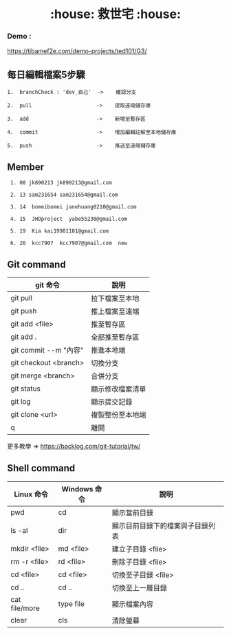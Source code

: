 <h1 align="center">:house: 救世宅 :house: </h1>

### Demo :
https://tibamef2e.com/demo-projects/ted101/G3/
&emsp;
## 每日編輯檔案5步驟
```
1.  branchCheck : 'dev_自己'  ->    確認分支

2.  pull                     ->    提取遠端儲存庫

3.  add                      ->    新增至暫存區

4.  commit                   ->    增加編輯註解至本地儲存庫

5.  push                     ->    推送至遠端儲存庫
```
## Member
```
 1. 08 jk890213 jk890213@gmail.com

 2. 13 sam231654 sam231654@gmail.com

 3. 14  bomeibomei janehuang0210@gmail.com

 4. 15  JHOproject  yabe55230@gmail.com

 5. 19  Kia kai19901101@gmail.com

 6. 20  kcc7907  kcc7907@gmail.com  new
```
## Git command

|  git 命令  |  說明  |
| ------ | ------ |
|  git pull | 拉下檔案至本地 |
| git push | 推上檔案至遠端 |
| git add \<file> | 推至暫存區 |
| git add . | 全部推至暫存區 |
| git commit --m "內容" | 推進本地端 |
| git checkout \<branch> | 切換分支 |
| git merge \<branch> | 合併分支 |
| git status | 顯示修改檔案清單 |
| git log | 顯示提交記錄 |
| git clone \<url>| 複製整份至本地端 |
| q| 離開|


更多教學 => <https://backlog.com/git-tutorial/tw/>


## Shell command

|   Linux 命令  |  Windows 命令  | 說明 |
| ------ | ------ | ------- |
|  pwd | cd | 顯示當前目錄 |
|  ls -al | dir |  顯示目前目錄下的檔案與子目錄列表 |
|  mkdir \<file> | md \<file> | 建立子目錄 \<file> |
|  rm -r \<file> | rd \<file> | 刪除子目錄 \<file> |
|  cd \<file> | cd \<file> | 切換至子目錄 \<file> |
|  cd .. | cd .. | 切換至上一層目錄 |
|  cat file/more | type file | 顯示檔案內容 |
|  clear | cls | 清除螢幕 |

